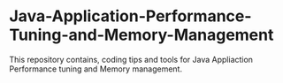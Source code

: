 # Java-Application-Performance-Tuning-and-Memory-Management

This repository contains, coding tips and tools for Java Appliaction Performance tuning and Memory management.
